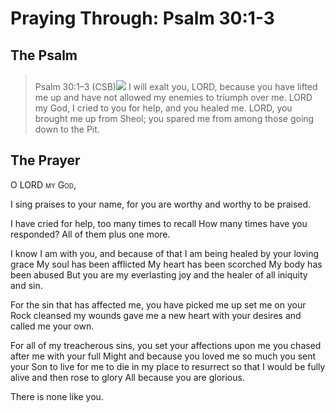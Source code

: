 # Praying Through: Psalm 30:1-3

## The Psalm

>Psalm 30:1–3 (CSB)<img class="intro-right" style="margin-top:10px" src="/images/art-paris-psalter.jpg">   I will exalt you, LORD, because you have lifted me up and have not allowed my enemies to triumph over me. LORD my God, I cried to you for help, and you healed me. LORD, you brought me up from Sheol; you spared me from among those going down to the Pit.

## The Prayer

<div style="font-variant: small-caps;">O LORD my God,</div>


I sing praises to your name,
  for you are worthy
  and worthy to be praised.

I have cried for help,
  too many times to recall
  How many times have you responded?
  All of them plus one more.

I know I am with you,
  and because of that
  I am being healed by your loving grace
  My soul has been afflicted
  My heart has been scorched
  My body has been abused
  But you are my everlasting joy
  and the healer of all iniquity and sin.

For the sin that has affected me,
  you have picked me up
  set me on your Rock
  cleansed my wounds
  gave me a new heart
  with your desires
  and called me your own.

For all of my treacherous sins,
  you set your affections upon me
  you chased after me with your full Might
  and because you loved me so much
  you sent your Son
  to live for me
  to die in my place
  to resurrect so that I would be fully alive
  and then rose to glory
  All because you are glorious.

There is none like you.

